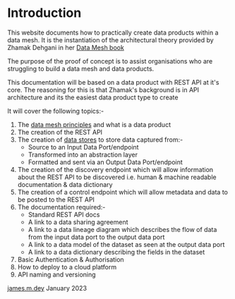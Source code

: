 # Introduction
This website documents how to practically create data products within a data mesh.
It is the instantiation of the architectural theory provided by Zhamak Dehgani in her [Data Mesh book](https://www.oreilly.com/library/view/data-mesh/9781492092384)

The purpose of the proof of concept is to assist organisations who are struggling to build a data mesh and data products.

This documentation will be based on a data product with REST API at it's core. The reasoning for this is that Zhamak's background is in API architecture and its the easiest data product type to create 

It will cover the following topics:- 
1. The [data mesh principles](data-mesh-principles.md) and what is a data product
2. The creation of the REST API
3. The creation of [data stores](dp-datastores.md) to store data captured from:-
   * Source to an Input Data Port/endpoint
   * Transformed into an abstraction layer
   * Formatted and sent via an Output Data Port/endpoint
3. The creation of the discovery endpoint which will allow information about the REST API to be discovered 
   i.e. human & machine readable documentation & data dictionary
4. The creation of a control endpoint which will allow metadata and data to be posted to the REST API
5. The documentation required:-
   * Standard REST API docs
   * A link to a data sharing agreement
   * A link to a data lineage diagram which describes the flow of data from the input data port to the output data port
   * A link to a data model of the dataset as seen at the output data port
   * A link to a data dictionary describing the fields in the dataset
6. Basic Authentication & Authorisation
7. How to deploy to a cloud platform
8. API naming and versioning

[james.m.dey](mailto://james.dey@hotmail.com) January 2023